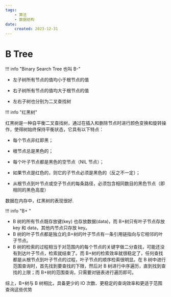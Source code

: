 ```yaml
---
tags:
    - 算法
    - 数据结构
date: 
    created: 2023-12-31
---
```


# B Tree

!!! info "Binary Search Tree 也叫 B-"

- 左子树所有节点的值均小于根节点的值

- 右子树所有节点的值均大于根节点的值

- 左右子树也分别为二叉查找树

!!! info "红黑树"

红黑树是一种自平衡二叉查找树，通过在插入和删除节点时进行颜色变换和旋转操作，使得树始终保持平衡状态，它具有以下特点：

- 每个节点非红即黑；
  
- 根节点总是黑色的；
  
- 每个叶子节点都是黑色的空节点（NIL 节点）；
  
- 如果节点是红色的，则它的子节点必须是黑色的（反之不一定）；
  
- 从根节点到叶节点或空子节点的每条路径，必须包含相同数目的黑色节点（即相同的黑色高度）

数据在内存中，红黑树的表现很好.

!!! info "B+ "

- B 树的所有节点既存放键(key) 也存放数据(data)，而 B+树只有叶子节点存放 key 和 data，其他内节点只存放 key。
- B 树的叶子节点都是独立的;B+树的叶子节点有一条引用链指向与它相邻的叶子节点。
- B 树的检索的过程相当于对范围内的每个节点的关键字做二分查找，可能还没有到达叶子节点，检索就结束了。而 B+树的检索效率就很稳定了，任何查找都是从根节点到叶子节点的过程，叶子节点的顺序检索很明显。在 B 树中进行范围查询时，首先找到要查找的下限，然后对 B 树进行中序遍历，直到找到查找的上限；而 B+树的范围查询，只需要对链表进行遍历即可。
 
 
综上，B+树与 B 树相比，具备更少的 IO 次数、更稳定的查询效率和更适于范围查询这些优势
